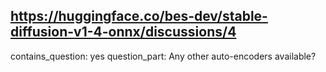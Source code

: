 ## https://huggingface.co/bes-dev/stable-diffusion-v1-4-onnx/discussions/4

contains_question: yes
question_part: Any other auto-encoders available?
